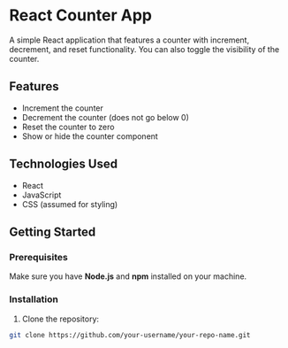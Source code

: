 # React Counter App

A simple React application that features a counter with increment, decrement, and reset functionality. You can also toggle the visibility of the counter.

## Features

- Increment the counter
- Decrement the counter (does not go below 0)
- Reset the counter to zero
- Show or hide the counter component

## Technologies Used

- React
- JavaScript
- CSS (assumed for styling)

## Getting Started

### Prerequisites

Make sure you have **Node.js** and **npm** installed on your machine.

### Installation

1. Clone the repository:

```bash
git clone https://github.com/your-username/your-repo-name.git
```
